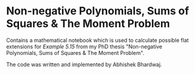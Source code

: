 # Non-negative Polynomials, Sums of Squares & The Moment Problem

Contains a mathematical notebook which is used to calculate possible flat extensions for *Example 5.15* from my PhD thesis "Non-negative Polynomials, Sums of Squares & The Moment Problem".

The code was written and implemented by Abhishek Bhardwaj.
